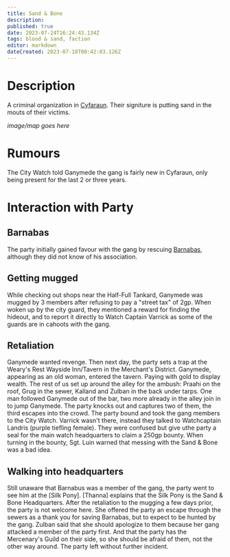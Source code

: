 ```yaml
---
title: Sand & Bone
description: 
published: true
date: 2023-07-24T16:24:43.134Z
tags: blood & sand, faction
editor: markdown
dateCreated: 2023-07-18T00:42:03.126Z
---
```


# Description
A criminal organization in [Cyfaraun](/locations/cyfaraun). Their signiture is putting sand in the mouts of their victims.


*image/map goes here*

# Rumours
The City Watch told Ganymede the gang is fairly new in Cyfaraun, only being present for the last 2 or three years.

# Interaction with Party
## Barnabas
The party initially gained favour with the gang by rescuing [Barnabas](/npcs/barnabas), although they did not know of his association.

## Getting mugged
While checking out shops near the Half-Full Tankard, Ganymede was mugged by 3 members after refusing to pay a "street tax" of 2gp. When woken up by the city guard, they mentioned a reward for finding the hideout, and to report it directly to Watch Captain Varrick as some of the guards are in cahoots with the gang. 

## Retaliation
Ganymede wanted revenge. Then next day, the party sets a trap at the Weary's Rest Wayside Inn/Tavern in the Merchant's District. Ganymede, appearing as an old woman, entered the tavern. Paying with gold to display wealth. The rest of us set up around the alley for the ambush: Praahi on the roof, Grug in the sewer, Kalland and Zulban in the back under tarps. One man followed Ganymede out of the bar, two more already in the alley join in to jump Ganymede. The party knocks out and captures two of them, the third escapes into the crowd. The party bound and took the gang members to the City Watch. Varrick wasn't there, instead they talked to Watchcaptain Landris (purple tiefling female). They were confused but give uthe party a seal for the main watch headquarters to claim a 250gp bounty. When turning in the bounty, Sgt. Luin warned that messing with the Sand & Bone was a bad idea.

## Walking into headquarters
Still unaware that Barnabus was a member of the gang, the party went to see him at the [Silk Pony]. [Thanna] explains that the Silk Pony is the Sand & Bone Headquarters. After the retaliation to the mugging a few days prior, the party is not welcome here. She offered the party an escape through the sewers as a thank you for saving Barnabas, but to expect to be hunted by the gang. Zulban said that she should apologize to them because her gang attacked a member of the party first. And that the party has the Mercenary's Guild on their side, so she should be afraid of them, not the other way around. The party left without further incident.